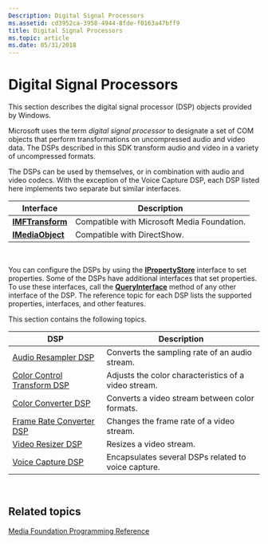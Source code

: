 ```yaml
---
Description: Digital Signal Processors
ms.assetid: cd3952ca-3958-4944-8fde-f0163a47bff9
title: Digital Signal Processors
ms.topic: article
ms.date: 05/31/2018
---
```


# Digital Signal Processors

This section describes the digital signal processor (DSP) objects provided by Windows.

Microsoft uses the term *digital signal processor* to designate a set of COM objects that perform transformations on uncompressed audio and video data. The DSPs described in this SDK transform audio and video in a variety of uncompressed formats.

The DSPs can be used by themselves, or in combination with audio and video codecs. With the exception of the Voice Capture DSP, each DSP listed here implements two separate but similar interfaces.



| Interface                              | Description                                 |
|----------------------------------------|---------------------------------------------|
| [**IMFTransform**](/windows/desktop/api/mftransform/nn-mftransform-imftransform)   | Compatible with Microsoft Media Foundation. |
| [**IMediaObject**](/previous-versions/windows/desktop/api/mediaobj/nn-mediaobj-imediaobject) | Compatible with DirectShow.                 |



 

You can configure the DSPs by using the [**IPropertyStore**](/windows/win32/api/propsys/nn-propsys-ipropertystore) interface to set properties. Some of the DSPs have additional interfaces that set properties. To use these interfaces, call the [**QueryInterface**](/windows/win32/api/unknwn/nf-unknwn-iunknown-queryinterface(q)) method of any other interface of the DSP. The reference topic for each DSP lists the supported properties, interfaces, and other features.

This section contains the following topics.



| DSP                                                      | Description                                          |
|----------------------------------------------------------|------------------------------------------------------|
| [Audio Resampler DSP](audioresampler.md)                | Converts the sampling rate of an audio stream.       |
| [Color Control Transform DSP](colorcontroltransform.md) | Adjusts the color characteristics of a video stream. |
| [Color Converter DSP](colorconverter.md)                | Converts a video stream between color formats.       |
| [Frame Rate Converter DSP](framerateconverter.md)       | Changes the frame rate of a video stream.            |
| [Video Resizer DSP](videoresizer.md)                    | Resizes a video stream.                              |
| [Voice Capture DSP](voicecapturedmo.md)                 | Encapsulates several DSPs related to voice capture.  |



 

## Related topics

<dl> <dt>

[Media Foundation Programming Reference](media-foundation-programming-reference.md)
</dt> </dl>

 

 